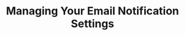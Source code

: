 ---
title: Managing Your Email Notification Settings
permalink: /account-security/notifications/manage-email-notification-settings
keywords: notifications, manage email notifications, email, opt out, opt-out, suppress
summary: "Manage your Stitch email notification settings."

layout: general
key: "manage-notification-settings"
toc: true

type: "account-settings, notifications"
weight: 2

# In this guide, we'll cover:

# {% for section in page.sections %}
# - [{{ section.summary }}](#{{ section.anchor }})
# {% endfor %}

sections:
  - title: "Opting out of replication error notifications"
    anchor: "opt-out-replication-error-notifications"
    summary: ""
    content: |
      {% include misc/data-files.html %}

      By default, every user in a Stitch account will receive all email notifications with the exception of the monthly billing invoice.

      To opt out of receiving replication error email notifications:

      1. Click {{ app.menu-paths.your-profile }}.
      2. In the **Your user profile** section, uncheck the {{ app.buttons.replication-notification-opt-out }} checkbox.
      3. Click {{ app.buttons.update-profile }}.

      **Note**: You will still receive general email notifications, such as notifications about [Single Sign-on (SSO)]({{ link.security.single-sign-on | prepend: site.baseurl }}) changes or the account approaching its row limit. Refer to the [Notification reference]({{ link.account.notification-reference | prepend: site.baseurl }}) each individual notification's opt out status.
---